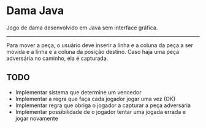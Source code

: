 # Dama Java
Jogo de dama desenvolvido em Java sem interface gráfica.

---
Para mover a peça, o usuário deve inserir a linha e a coluna da peça a ser movida e a linha e a coluna da posição destino. Caso haja uma peça adversária no caminho, ela é capturada.

## TODO
- Implementar sistema que determine um vencedor
- Implementar a regra que faça cada jogador jogar uma vez (OK)
- Implementar regra que obriga o jogador a capturar a peça adversária
- Implementar possibilidade de o jogador tentar uma jogada errada e jogar novamente